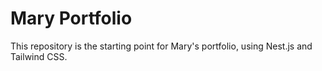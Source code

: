 # Mary Portfolio

This repository is the starting point for Mary's portfolio, using Nest.js and Tailwind CSS.
